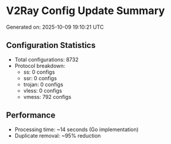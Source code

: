 # V2Ray Config Update Summary
Generated on: 2025-10-09 19:10:21 UTC

## Configuration Statistics
- Total configurations: 8732
- Protocol breakdown:
  - ss: 0 configs
  - ssr: 0 configs
  - trojan: 0 configs
  - vless: 0 configs
  - vmess: 792 configs

## Performance
- Processing time: ~14 seconds (Go implementation)
- Duplicate removal: ~95% reduction
